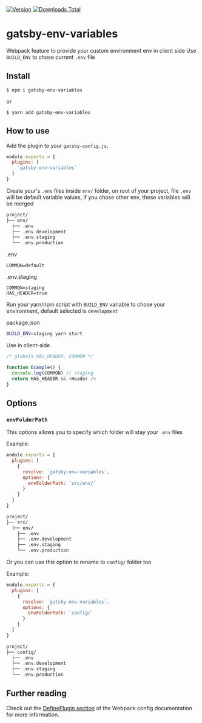 [![Version](https://img.shields.io/npm/v/gatsby-env-variables.svg)](https://www.npmjs.com/package/gatsby-env-variables)
[![Downloads Total](https://img.shields.io/npm/dt/gatsby-env-variables.svg)](https://www.npmjs.com/package/gatsby-env-variables)

# gatsby-env-variables

Webpack feature to provide your custom environment env in client side
Use `BUILD_ENV` to chose current `.env` file

## Install

`$ npm i gatsby-env-variables`

or

`$ yarn add gatsby-env-variables`

## How to use

Add the plugin to your `gatsby-config.js`.

```javascript
module.exports = {
  plugins: [
    `gatsby-env-variables`
  ]
}
```

Create your's `.env` files inside `env/` folder, on root of your project, file `.env` will be default variable values, if you chose other env, these variables will be merged

```bash
project/
├── env/
  ├── .env
  ├── .env.development
  ├── .env.staging
  └── .env.production
```

.env

```env
COMMON=default
```

.env.staging

```env
COMMON=staging
HAS_HEADER=true
```

Run your yarn/npm script with `BUILD_ENV` variable to chose your environment, default selected is `development`

package.json

```bash
BUILD_ENV=staging yarn start
```

Use in client-side

```javascript
/* globals HAS_HEADER, COMMON */

function Example() {
  console.log(COMMON) // staging
  return HAS_HEADER && <Header />
}
```

## Options

### `envFolderPath`

This options allows you to specify which folder will stay your `.env` files

Example:

```javascript
module.exports = {
  plugins: [
    {
      resolve: `gatsby-env-variables`,
      options: {
        envFolderPath: `src/env/`
      }
    }
  ]
}
```

```bash
project/
├── src/
  ├── env/
    ├── .env
    ├── .env.development
    ├── .env.staging
    └── .env.production
```

Or you can use this option to rename to `config/` folder too

Example:

```javascript
module.exports = {
  plugins: [
    {
      resolve: `gatsby-env-variables`,
      options: {
        envFolderPath: `config/`
      }
    }
  ]
}
```

```bash
project/
├── config/
  ├── .env
  ├── .env.development
  ├── .env.staging
  └── .env.production
```

## Further reading

Check out the [DefinePlugin section][1] of the Webpack config documentation for more information.

[1]: https://webpack.js.org/plugins/define-plugin/
